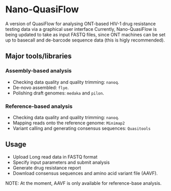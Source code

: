# Nano-QuasiFlow

A version of QuasiFlow for analysing ONT-based HIV-1 drug resistance testing data via a graphical user interface
Currently, Nano-QuasiFlow is being updated to take as input FASTQ files, since ONT machines can be set up to basecall and de-barcode sequence data (this is higly recommended).

## Major tools/libraries

### Assembly-based analysis

* Checking data quality and quality trimming: `nanoq`.
* De-novo assembled: `flye`.
* Polishing draft genomes: `medaka` and `pilon`. 

### Reference-based analysis

* Checking data quality and quality trimming: `nanoq`.
* Mapping reads onto the reference genome: `Minimap2`
* Variant calling and generating consensus sequences: `Quasitools`

## Usage

* Upload Long read data in FASTQ format
* Specify input parameters and submit analysis
* Generate drug resistance report
* Download consensus sequences and amino acid variant file (AAVF).

 NOTE: At the moment, AAVF is only available for reference-base analysis.
 



